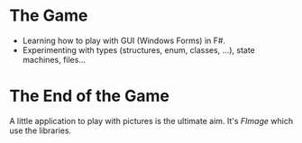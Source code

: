 ﻿# The Game

- Learning how to play with GUI (Windows Forms) in F#.
- Experimenting with types (structures, enum, classes, ...), state machines, files...

# The End of the Game
A little application to play with pictures is the ultimate aim. It's *FImage* which use the libraries.
